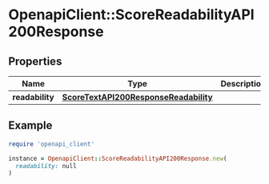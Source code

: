 # OpenapiClient::ScoreReadabilityAPI200Response

## Properties

| Name | Type | Description | Notes |
| ---- | ---- | ----------- | ----- |
| **readability** | [**ScoreTextAPI200ResponseReadability**](ScoreTextAPI200ResponseReadability.md) |  | [optional] |

## Example

```ruby
require 'openapi_client'

instance = OpenapiClient::ScoreReadabilityAPI200Response.new(
  readability: null
)
```

